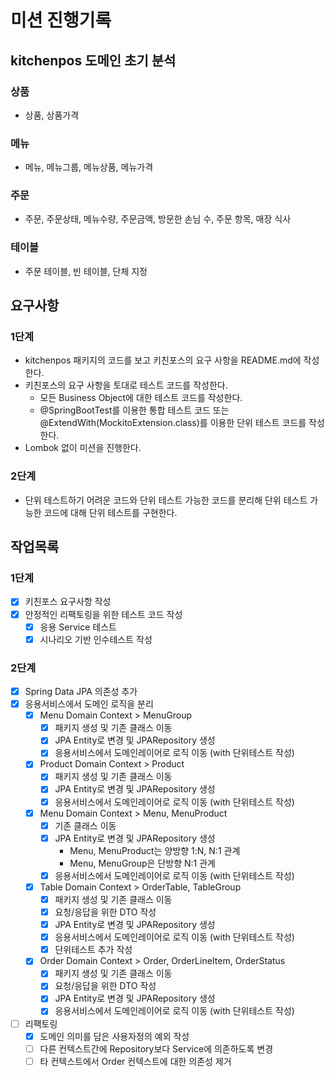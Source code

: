 # 미션 진행기록 
## kitchenpos 도메인 초기 분석
### 상품
  - 상품, 상품가격
### 메뉴
  - 메뉴, 메뉴그룹, 메뉴상품, 메뉴가격
### 주문
  - 주문, 주문상태, 메뉴수량, 주문금액, 방문한 손님 수, 주문 항목, 매장 식사
### 테이블
  - 주문 테이블, 빈 테이블, 단체 지정
  
## 요구사항
### 1단계
- kitchenpos 패키지의 코드를 보고 키친포스의 요구 사항을 README.md에 작성한다.
- 키친포스의 요구 사항을 토대로 테스트 코드를 작성한다.
  - 모든 Business Object에 대한 테스트 코드를 작성한다.
  - @SpringBootTest를 이용한 통합 테스트 코드 또는 @ExtendWith(MockitoExtension.class)를 이용한 단위 테스트 코드를 작성한다.
- Lombok 없이 미션을 진행한다.

### 2단계
- 단위 테스트하기 어려운 코드와 단위 테스트 가능한 코드를 분리해 단위 테스트 가능한 코드에 대해 단위 테스트를 구현한다.

## 작업목록
### 1단계
- [X] 키친포스 요구사항 작성 
- [X] 안정적인 리팩토링을 위한 테스트 코드 작성
  - [X] 응용 Service 테스트
  - [X] 시나리오 기반 인수테스트 작성  

### 2단계 
- [X] Spring Data JPA 의존성 추가
- [X] 응용서비스에서 도메인 로직을 분리
  - [X] Menu Domain Context > MenuGroup
    - [X] 패키지 생성 및 기존 클래스 이동
    - [X] JPA Entity로 변경 및 JPARepository 생성
    - [X] 응용서비스에서 도메인레이어로 로직 이동 (with 단위테스트 작성)
  - [X] Product Domain Context > Product
    - [X] 패키지 생성 및 기존 클래스 이동
    - [X] JPA Entity로 변경 및 JPARepository 생성
    - [X] 응용서비스에서 도메인레이어로 로직 이동 (with 단위테스트 작성)
  - [X] Menu Domain Context > Menu, MenuProduct
    - [X] 기존 클래스 이동
    - [X] JPA Entity로 변경 및 JPARepository 생성
      - Menu, MenuProduct는 양방향 1:N, N:1 관계
      - Menu, MenuGroup은 단방향 N:1 관계
    - [X] 응용서비스에서 도메인레이어로 로직 이동 (with 단위테스트 작성)
  - [X] Table Domain Context > OrderTable, TableGroup
    - [X] 패키지 생성 및 기존 클래스 이동
    - [X] 요청/응답을 위한 DTO 작성
    - [X] JPA Entity로 변경 및 JPARepository 생성
    - [X] 응용서비스에서 도메인레이어로 로직 이동 (with 단위테스트 작성)
    - [X] 단위테스트 추가 작성
  - [X] Order Domain Context > Order, OrderLineItem, OrderStatus
    - [X] 패키지 생성 및 기존 클래스 이동
    - [X] 요청/응답을 위한 DTO 작성
    - [X] JPA Entity로 변경 및 JPARepository 생성
    - [X] 응용서비스에서 도메인레이어로 로직 이동 (with 단위테스트 작성)
- [ ] 리팩토링
  - [X] 도메인 의미를 담은 사용자정의 예외 작성
  - [ ] 다른 컨텍스트간에 Repository보다 Service에 의존하도록 변경
  - [ ] 타 컨텍스트에서 Order 컨텍스트에 대한 의존성 제거
